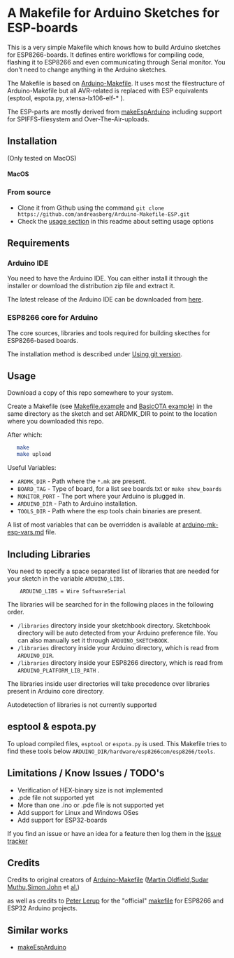 # A Makefile for Arduino Sketches for ESP-boards

This is a very simple Makefile which knows how to build Arduino sketches for ESP8266-boards. It defines entire workflows for compiling code, flashing it to ESP8266 and even communicating through Serial monitor. You don't need to change anything in the Arduino sketches.

The Makefile is based on [Arduino-Makefile](https://github.com/sudar/Arduino-Makefile). It uses most the filestructure of Arduino-Makefile but all AVR-related is replaced with ESP equivalents (esptool, espota.py, xtensa-lx106-elf-\* ). 

The ESP-parts are mostly derived from [makeEspArduino](https://github.com/plerup/makeEspArduino) including support for SPIFFS-filesystem and Over-The-Air-uploads.

## Installation

(Only tested on MacOS)
#### MacOS

### From source

- Clone it from Github using the command `git clone https://github.com/andreasberg/Arduino-Makefile-ESP.git`
- Check the [usage section](https://github.com/andreasberg/Arduino-Makefile#usage) in this readme about setting usage options

## Requirements

### Arduino IDE

You need to have the Arduino IDE. You can either install it through the
installer or download the distribution zip file and extract it.

The latest release of the Arduino IDE can be downloaded from [here](https://github.com/arduino/Arduino/releases).

### ESP8266 core for Arduino 

The core sources, libraries and tools required for building skecthes for ESP8266-based boards.

The installation method is described under [Using git version](https://github.com/esp8266/Arduino#using-git-version).

## Usage

Download a copy of this repo somewhere to your system.

Create a Makefile (see [Makefile.example](Makefile.example) and [BasicOTA example](examples/BasicOTA)) in the same directory as the sketch and set ARDMK_DIR to point to the location where you downloaded this repo.

After which:

```sh
   make
   make upload
```

Useful Variables:
- `ARDMK_DIR`   - Path where the `*.mk` are present.
- `BOARD_TAG` - Type of board, for a list see boards.txt or `make show_boards`
- `MONITOR_PORT` - The port where your Arduino is plugged in.
- `ARDUINO_DIR` - Path to Arduino installation. 
- `TOOLS_DIR` - Path where the esp tools chain binaries are present. 

A list of most variables that can be overridden is available at [arduino-mk-esp-vars.md](arduino-mk-esp-vars.md) file.

## Including Libraries

You need to specify a space separated list of libraries that are needed for your sketch in the variable `ARDUINO_LIBS`.

```make
	ARDUINO_LIBS = Wire SoftwareSerial
```

The libraries will be searched for in the following places in the following order.

- `/libraries` directory inside your sketchbook directory. Sketchbook directory will be auto detected from your Arduino preference file. You can also manually set it through `ARDUINO_SKETCHBOOK`.
- `/libraries` directory inside your Arduino directory, which is read from `ARDUINO_DIR`.
- `/libraries` directory inside your ESP8266 directory, which is read from `ARDUINO_PLATFORM_LIB_PATH` .

The libraries inside user directories will take precedence over libraries present in Arduino core directory.

Autodetection of libraries is not currently supported

## esptool & espota.py

To upload compiled files, `esptool` or `espota.py` is used. This Makefile tries to find these tools below `ARDUINO_DIR/hardware/esp8266com/esp8266/tools`. 

## Limitations / Know Issues / TODO's

- Verification of HEX-binary size is not implemented
- .pde file not supported yet
- More than one .ino or .pde file is not supported yet
- Add support for Linux and Windows OSes
- Add support for ESP32-boards

If you find an issue or have an idea for a feature then log them in the [issue tracker](https://github.com/andreasberg/Arduino-Makefile-ESP/issues/)

## Credits

Credits to original creators of [Arduino-Makefile](https://github.com/sudar/Arduino-Makefile#credits) ([Martin Oldfield](http://mjo.tc/atelier/2009/02/arduino-cli.html),[Sudar Muthu](http://hardwarefun.com/tutorials/compiling-arduino-sketches-using-makefile),[Simon John](https://github.com/sej7278) et [al.](https://github.com/sudar/Arduino-Makefile/graphs/contributors)) 

as well as credits to [Peter Lerup](https://github.com/plerup) for the "official" [makefile](https://github.com/plerup/makeEspArduino) for ESP8266 and ESP32 Arduino projects.  

## Similar works
- [makeEspArduino](https://github.com/plerup/makeEspArduino) 
